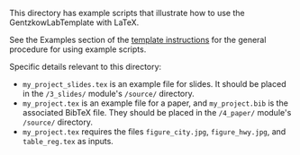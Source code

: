 This directory has example scripts that illustrate how to use the GentzkowLabTemplate with LaTeX.

See the Examples section of the [template instructions](https://github.com/gentzkow/GentzkowLabTemplate/wiki#examples) for the general procedure for using example scripts.

Specific details relevant to this directory:
* `my_project_slides.tex` is an example file for slides. It should be placed in the `/3_slides/` module's `/source/` directory.
* `my_project.tex` is an example file for a paper, and `my_project.bib` is the associated BibTeX file. They should be placed in the `/4_paper/` module's `/source/` directory.
* `my_project.tex` requires the files `figure_city.jpg`, `figure_hwy.jpg`, and `table_reg.tex` as inputs.